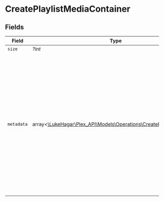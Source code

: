 # CreatePlaylistMediaContainer


## Fields

| Field                                                                                                                                                                                                                                                                                                                                                                                                                                                                                | Type                                                                                                                                                                                                                                                                                                                                                                                                                                                                                 | Required                                                                                                                                                                                                                                                                                                                                                                                                                                                                             | Description                                                                                                                                                                                                                                                                                                                                                                                                                                                                          | Example                                                                                                                                                                                                                                                                                                                                                                                                                                                                              |
| ------------------------------------------------------------------------------------------------------------------------------------------------------------------------------------------------------------------------------------------------------------------------------------------------------------------------------------------------------------------------------------------------------------------------------------------------------------------------------------ | ------------------------------------------------------------------------------------------------------------------------------------------------------------------------------------------------------------------------------------------------------------------------------------------------------------------------------------------------------------------------------------------------------------------------------------------------------------------------------------ | ------------------------------------------------------------------------------------------------------------------------------------------------------------------------------------------------------------------------------------------------------------------------------------------------------------------------------------------------------------------------------------------------------------------------------------------------------------------------------------ | ------------------------------------------------------------------------------------------------------------------------------------------------------------------------------------------------------------------------------------------------------------------------------------------------------------------------------------------------------------------------------------------------------------------------------------------------------------------------------------ | ------------------------------------------------------------------------------------------------------------------------------------------------------------------------------------------------------------------------------------------------------------------------------------------------------------------------------------------------------------------------------------------------------------------------------------------------------------------------------------ |
| `size`                                                                                                                                                                                                                                                                                                                                                                                                                                                                               | *?int*                                                                                                                                                                                                                                                                                                                                                                                                                                                                               | :heavy_minus_sign:                                                                                                                                                                                                                                                                                                                                                                                                                                                                   | N/A                                                                                                                                                                                                                                                                                                                                                                                                                                                                                  | 7                                                                                                                                                                                                                                                                                                                                                                                                                                                                                    |
| `metadata`                                                                                                                                                                                                                                                                                                                                                                                                                                                                           | array<[\LukeHagar\Plex_API\Models\Operations\CreatePlaylistMetadata](../../Models/Operations/CreatePlaylistMetadata.md)>                                                                                                                                                                                                                                                                                                                                                             | :heavy_minus_sign:                                                                                                                                                                                                                                                                                                                                                                                                                                                                   | N/A                                                                                                                                                                                                                                                                                                                                                                                                                                                                                  | [<br/>{<br/>"ratingKey": "96",<br/>"key": "/playlists/96/items",<br/>"guid": "com.plexapp.agents.none://a2f92937-1408-40e2-b022-63a8a9377e55",<br/>"type": "playlist",<br/>"title": "A Great Playlist",<br/>"summary": "What a great playlist",<br/>"smart": false,<br/>"playlistType": "video",<br/>"icon": "playlist://image.smart",<br/>"viewCount": 1,<br/>"lastViewedAt": 1705719589,<br/>"leafCount": 1,<br/>"addedAt": 1705719589,<br/>"updatedAt": 1705724593,<br/>"composite": "/playlists/96/composite/1705724593",<br/>"duration": 141000<br/>}<br/>] |